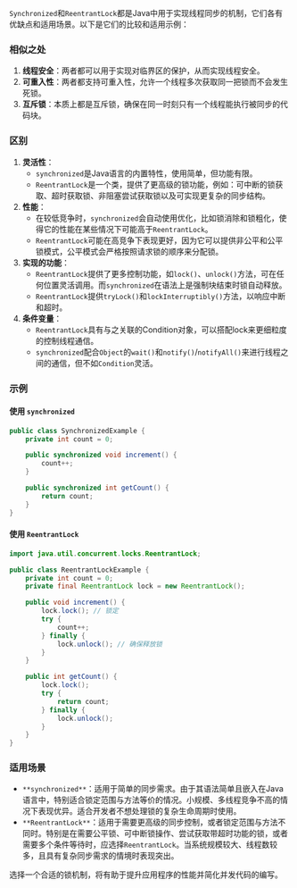`Synchronized`和`ReentrantLock`都是Java中用于实现线程同步的机制，它们各有优缺点和适用场景。以下是它们的比较和适用示例：

### 相似之处
1. **线程安全**：两者都可以用于实现对临界区的保护，从而实现线程安全。
2. **可重入性**：两者都支持可重入性，允许一个线程多次获取同一把锁而不会发生死锁。
3. **互斥锁**：本质上都是互斥锁，确保在同一时刻只有一个线程能执行被同步的代码块。

### 区别
1. **灵活性**：
    - `synchronized`是Java语言的内置特性，使用简单，但功能有限。
    - `ReentrantLock`是一个类，提供了更高级的锁功能，例如：可中断的锁获取、超时获取锁、非阻塞尝试获取锁以及可实现更复杂的同步结构。
2. **性能**：
    - 在较低竞争时，`synchronized`会自动使用优化，比如锁消除和锁粗化，使得它的性能在某些情况下可能高于`ReentrantLock`。
    - `ReentrantLock`可能在高竞争下表现更好，因为它可以提供非公平和公平锁模式，公平模式会严格按照请求锁的顺序来分配锁。
3. **实现的功能**：
    - `ReentrantLock`提供了更多控制功能，如`lock()`、`unlock()`方法，可在任何位置灵活调用。而`synchronized`在语法上是强制块结束时锁自动释放。
    - `ReentrantLock`提供`tryLock()`和`lockInterruptibly()`方法，以响应中断和超时。
4. **条件变量**：
    - `ReentrantLock`具有与之关联的Condition对象，可以搭配lock来更细粒度的控制线程通信。
    - `synchronized`配合`Object`的`wait()`和`notify()`/`notifyAll()`来进行线程之间的通信，但不如`Condition`灵活。

### 示例
#### 使用 `synchronized`
```java
public class SynchronizedExample {  
    private int count = 0;  

    public synchronized void increment() {  
        count++;  
    }  

    public synchronized int getCount() {  
        return count;  
    }  
}
```

#### 使用 `ReentrantLock`
```java
import java.util.concurrent.locks.ReentrantLock;  

public class ReentrantLockExample {  
    private int count = 0;  
    private final ReentrantLock lock = new ReentrantLock();  

    public void increment() {  
        lock.lock(); // 锁定  
        try {  
            count++;  
        } finally {  
            lock.unlock(); // 确保释放锁  
        }  
    }  

    public int getCount() {  
        lock.lock();  
        try {  
            return count;  
        } finally {  
            lock.unlock();  
        }  
    }  
}
```

### 适用场景
+ `**synchronized**`：适用于简单的同步需求。由于其语法简单且嵌入在Java语言中，特别适合锁定范围与方法等价的情况。小规模、多线程竞争不高的情况下表现优异。适合开发者不想处理锁的复杂生命周期时使用。
+ `**ReentrantLock**`：适用于需要更高级的同步控制，或者锁定范围与方法不同时。特别是在需要公平锁、可中断锁操作、尝试获取带超时功能的锁，或者需要多个条件等待时，应选择`ReentrantLock`。当系统规模较大、线程数较多，且具有复杂同步需求的情境时表现突出。

选择一个合适的锁机制，将有助于提升应用程序的性能并简化并发代码的编写。

